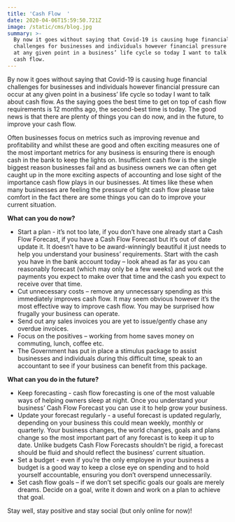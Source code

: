 ```yaml
---
title: 'Cash Flow  '
date: 2020-04-06T15:59:50.721Z
image: /static/cms/blog.jpg
summary: >-
  By now it goes without saying that Covid-19 is causing huge financial
  challenges for businesses and individuals however financial pressure can occur
  at any given point in a business’ life cycle so today I want to talk about
  cash flow.
---
```

By now it goes without saying that Covid-19 is causing huge financial challenges for businesses and individuals however financial pressure can occur at any given point in a business’ life cycle so today I want to talk about cash flow. As the saying goes the best time to get on top of cash flow requirements is 12 months ago, the second-best time is today. The good news is that there are plenty of things you can do now, and in the future, to improve your cash flow.  

Often businesses focus on metrics such as improving revenue and profitability and whilst these are good and often exciting measures one of the most important metrics for any business is ensuring there is enough cash in the bank to keep the lights on. Insufficient cash flow is the single biggest reason businesses fail and as business owners we can often get caught up in the more exciting aspects of accounting and lose sight of the importance cash flow plays in our businesses. At times like these when many businesses are feeling the pressure of tight cash flow please take comfort in the fact there are some things you can do to improve your current situation.

**What can you do now?** 

* Start a plan - it’s not too late, if you don’t have one already start a Cash Flow Forecast, if you have a Cash Flow Forecast but it’s out of date update it. It doesn’t have to be award-winningly beautiful it just needs to help you understand your business’ requirements. Start with the cash you have in the bank account today – look ahead as far as you can reasonably forecast (which may only be a few weeks) and work out the payments you expect to make over that time and the cash you expect to receive over that time. 
* Cut unnecessary costs – remove any unnecessary spending as this immediately improves cash flow. It may seem obvious however it’s the most effective way to improve cash flow. You may be surprised how frugally your business can operate. 
* Send out any sales invoices you are yet to issue/gently chase any overdue invoices.  
* Focus on the positives – working from home saves money on commuting, lunch, coffee etc.
* The Government has put in place a stimulus package to assist businesses and individuals during this difficult time, speak to an accountant to see if your business can benefit from this package.

**What can you do in the future?** 

* Keep forecasting - cash flow forecasting is one of the most valuable ways of helping owners sleep at night. Once you understand your business’ Cash Flow Forecast you can use it to help grow your business. 
* Update your forecast regularly - a useful forecast is updated regularly, depending on your business this could mean weekly, monthly or quarterly. Your business changes, the world changes, goals and plans change so the most important part of any forecast is to keep it up to date. Unlike budgets Cash Flow Forecasts shouldn’t be rigid, a forecast should be fluid and should reflect the business’ current situation. 
* Set a budget - even if you’re the only employee in your business a budget is a good way to keep a close eye on spending and to hold yourself accountable, ensuring you don’t overspend unnecessarily. 
* Set cash flow goals – if we don’t set specific goals our goals are merely dreams. Decide on a goal, write it down and work on a plan to achieve that goal.

Stay well, stay positive and stay social (but only online for now)!